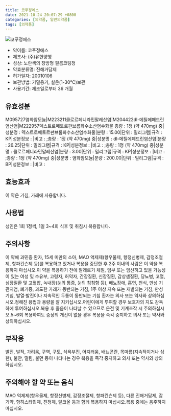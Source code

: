 ```yaml
---
title: 코푸정에스
date: 2021-10-24 20:07:29 +0800
categories: [의약품, 일반의약품]
tags: [의약품]
---
```

![코푸정에스](https://nedrug.mfds.go.kr/pbp/cmn/itemImageDownload/147427738395000117)

- 약이름: 코푸정에스
- 제조사: (주)유한양행
- 성상: 노란색의 장방형 필름코팅정
- 약효분류명: 진해거담제
- 허가일자: 20010106
- 보관방법: 기밀용기, 실온(1-30℃)보관
- 사용기간: 제조일로부터 36 개월
## 유효성분
M095727염화암모늄|M223211클로르페니라민말레산염|M204422dl-메틸에페드린염산염|M222957덱스트로메토르판브롬화수소산염수화물
총량 : 1정 (약 470mg) 중|성분명 : 덱스트로메토르판브롬화수소산염수화물|분량 : 15.00|단위 : 밀리그램|규격 : KP|성분정보 : |비고 : ;총량 : 1정 (약 470mg) 중|성분명 : dl-메틸에페드린염산염|분량 : 26.25|단위 : 밀리그램|규격 : KP|성분정보 : |비고 : ;총량 : 1정 (약 470mg) 중|성분명 : 클로르페니라민말레산염|분량 : 3.00|단위 : 밀리그램|규격 : KP|성분정보 : |비고 : ;총량 : 1정 (약 470mg) 중|성분명 : 염화암모늄|분량 : 200.00|단위 : 밀리그램|규격 : BP|성분정보 : |비고 :
## 효능효과
이 약은 기침, 가래에 사용합니다.
## 사용법
성인은 1회 1정씩, 1일 3~4회 식후 및 취침시 복용합니다.
## 주의사항
이 약에 과민증 환자, 15세 미만의 소아, MAO 억제제(항우울제, 항정신병제, 감정조절제, 항파킨슨제 등)를 복용하고 있거나 복용을 중단한 후 2주 이내의 사람은 이 약을 복용하지 마십시오.이 약을 복용하기 전에 알레르기 체질, 임부 또는 임신하고 있을 가능성이 있는 여성 및 수유부, 고령자, 허약자, 간장질환, 신장질환, 갑상샘질환, 당뇨병, 고열, 심장질환 및 고혈압, 녹내장(눈의 통증, 눈의 침침함 등), 배뇨장애, 흡연, 천식, 만성 기관지염, 폐기종, 과도한 가래가 동반되는 기침, 1주 이상 지속 또는 재발되는 기침, 만성 기침, 발열·발진이나 지속적인 두통이 동반되는 기침 환자는 의사 또는 약사와 상의하십시오.정해진 용법과 용량을 잘 지키십시오.어린이에게 투여할 경우 보호자의 지도 감독하에 투여하십시오.복용 후 졸음이 나타날 수 있으므로 운전 및 기계조작 시 주의하십시오.5~6회 복용하여도 증상의 개선이 없을 경우 복용을 즉각 중지하고 의사 또는 약사와 상의하십시오.
## 부작용
발진, 발적, 가려움, 구역, 구토, 식욕부진, 어지러움, 배뇨곤란, 목마름(지속적이거나 심한), 불안, 떨림, 불면 등이 나타나는 경우 복용을 즉각 중지하고 의사 또는 약사와 상의하십시오.
## 주의해야 할 약 또는 음식
MAO 억제제(항우울제, 항정신병제, 감정조절제, 항파킨슨제 등), 다른 진해거담제, 감기약, 항히스타민제, 진정제, 알코올 등과 함께 복용하지 마십시오.복용 중에는 음주하지 마십시오.
